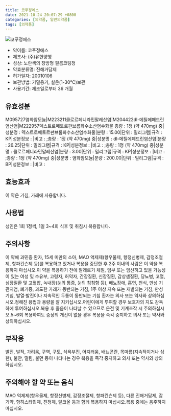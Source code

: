 ```yaml
---
title: 코푸정에스
date: 2021-10-24 20:07:29 +0800
categories: [의약품, 일반의약품]
tags: [의약품]
---
```

![코푸정에스](https://nedrug.mfds.go.kr/pbp/cmn/itemImageDownload/147427738395000117)

- 약이름: 코푸정에스
- 제조사: (주)유한양행
- 성상: 노란색의 장방형 필름코팅정
- 약효분류명: 진해거담제
- 허가일자: 20010106
- 보관방법: 기밀용기, 실온(1-30℃)보관
- 사용기간: 제조일로부터 36 개월
## 유효성분
M095727염화암모늄|M223211클로르페니라민말레산염|M204422dl-메틸에페드린염산염|M222957덱스트로메토르판브롬화수소산염수화물
총량 : 1정 (약 470mg) 중|성분명 : 덱스트로메토르판브롬화수소산염수화물|분량 : 15.00|단위 : 밀리그램|규격 : KP|성분정보 : |비고 : ;총량 : 1정 (약 470mg) 중|성분명 : dl-메틸에페드린염산염|분량 : 26.25|단위 : 밀리그램|규격 : KP|성분정보 : |비고 : ;총량 : 1정 (약 470mg) 중|성분명 : 클로르페니라민말레산염|분량 : 3.00|단위 : 밀리그램|규격 : KP|성분정보 : |비고 : ;총량 : 1정 (약 470mg) 중|성분명 : 염화암모늄|분량 : 200.00|단위 : 밀리그램|규격 : BP|성분정보 : |비고 :
## 효능효과
이 약은 기침, 가래에 사용합니다.
## 사용법
성인은 1회 1정씩, 1일 3~4회 식후 및 취침시 복용합니다.
## 주의사항
이 약에 과민증 환자, 15세 미만의 소아, MAO 억제제(항우울제, 항정신병제, 감정조절제, 항파킨슨제 등)를 복용하고 있거나 복용을 중단한 후 2주 이내의 사람은 이 약을 복용하지 마십시오.이 약을 복용하기 전에 알레르기 체질, 임부 또는 임신하고 있을 가능성이 있는 여성 및 수유부, 고령자, 허약자, 간장질환, 신장질환, 갑상샘질환, 당뇨병, 고열, 심장질환 및 고혈압, 녹내장(눈의 통증, 눈의 침침함 등), 배뇨장애, 흡연, 천식, 만성 기관지염, 폐기종, 과도한 가래가 동반되는 기침, 1주 이상 지속 또는 재발되는 기침, 만성 기침, 발열·발진이나 지속적인 두통이 동반되는 기침 환자는 의사 또는 약사와 상의하십시오.정해진 용법과 용량을 잘 지키십시오.어린이에게 투여할 경우 보호자의 지도 감독하에 투여하십시오.복용 후 졸음이 나타날 수 있으므로 운전 및 기계조작 시 주의하십시오.5~6회 복용하여도 증상의 개선이 없을 경우 복용을 즉각 중지하고 의사 또는 약사와 상의하십시오.
## 부작용
발진, 발적, 가려움, 구역, 구토, 식욕부진, 어지러움, 배뇨곤란, 목마름(지속적이거나 심한), 불안, 떨림, 불면 등이 나타나는 경우 복용을 즉각 중지하고 의사 또는 약사와 상의하십시오.
## 주의해야 할 약 또는 음식
MAO 억제제(항우울제, 항정신병제, 감정조절제, 항파킨슨제 등), 다른 진해거담제, 감기약, 항히스타민제, 진정제, 알코올 등과 함께 복용하지 마십시오.복용 중에는 음주하지 마십시오.
